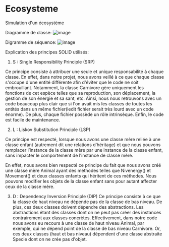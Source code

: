 # Ecosysteme
Simulation d'un écosystème

Diagramme de classe:
![image](https://user-images.githubusercontent.com/78801832/147873853-c4f48b21-d534-4d72-b3f3-61e78115381b.png)

Digramme de séquence:
![image](https://user-images.githubusercontent.com/78801832/147873920-0034b917-a857-45b3-9721-bb154034000f.png)

Explication des principes SOLID utilisés:

  1) S : Single Responsibility Principle (SRP)
  
Ce principe consiste à attribuer une seule et unique responsabilité à chaque classe. 
En effet, dans notre projet, nous avons veillé à ce que chaque classe s'occupe d'une entité différente afin d'éviter que le code ne soit embrouillant. Notamment, la classe Carnivore gère uniquement les fonctions de cet espèce telles que sa reproduction, son déplacement, la gestion de son énergie et sa sant, etc.
Ainsi, nous nous retrouvons avec un code beaucoup plus clair que si l'on avait mis les classes de toutes les entités dans un même fichier(ledit fichier serait très lourd avec un code énorme). 
De plus, chaque fichier possède un rôle intrinsèque.
Enfin, le code est facile de maintenance.
    
  2) L : Liskov Substitution Principle (LSP)
  
Ce principe est respecté, lorsque nous avons une classe mère reliée à une classe enfant (autrement dit une relations d’héritage) et que nous pouvons remplacer l’instance de la classe mère par une instance de la classe enfant, sans impacter le comportement de l’instance de classe mère. 

En effet, nous avons bien respecté ce principe du fait que nous avons créé une classe mère Animal ayant des méthodes telles que Nivenergy() et Movement() et deux classes enfants qui héritent de ces méthodes. Nous pouvons modifier les objets de la classe enfant sans pour autant affecter ceux de la classe mère.

   3) D : Dependency Inversion Principle (DIP)
Ce  principe consiste à ce que la classe de haut niveau ne dépende pas de la classe de bas niveau. De plus, ces deux classes doivent dépendre des abstractions. Les abstractions étant des classes dont on ne peut pas créer des instances contrairement aux classes concrètes.
Effectivement, dans notre code nous avons eu recours à une classe de haut niveau Animal, par exemple, qui ne dépend point de la classe de bas niveau Carnivore. Or, ces deux classes (haut et bas niveau) dépendent d'une classe abstraite Specie dont on ne crée pas d'objet.

